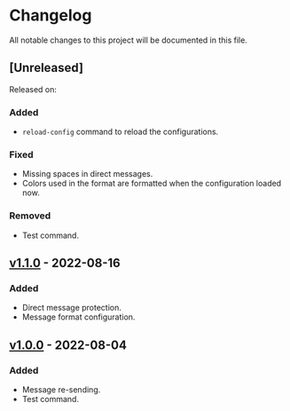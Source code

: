 # Changelog
All notable changes to this project will be documented in this file.

## [Unreleased]
Released on:
### Added
- `reload-config` command to reload the configurations.
### Fixed
- Missing spaces in direct messages.
- Colors used in the format are formatted when the configuration loaded now.
### Removed
- Test command.

## [v1.1.0] - 2022-08-16
### Added
- Direct message protection.
- Message format configuration.

## [v1.0.0] - 2022-08-04
### Added
- Message re-sending.
- Test command.

[v1.1.0]: https://github.com/lumynou5/Minecraft-Plugin-Safe-Chat/releases/tag/v1.1.0
[v1.0.0]: https://github.com/lumynou5/Minecraft-Plugin-Safe-Chat/releases/tag/v1.0.0
